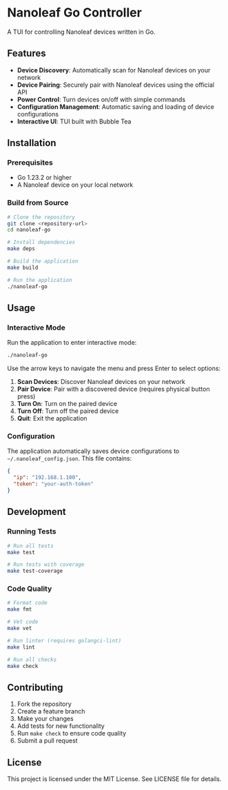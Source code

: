 # Nanoleaf Go Controller

A TUI for controlling Nanoleaf devices written in Go.

## Features

- **Device Discovery**: Automatically scan for Nanoleaf devices on your network
- **Device Pairing**: Securely pair with Nanoleaf devices using the official API
- **Power Control**: Turn devices on/off with simple commands
- **Configuration Management**: Automatic saving and loading of device configurations
- **Interactive UI**: TUI built with Bubble Tea

## Installation

### Prerequisites

- Go 1.23.2 or higher
- A Nanoleaf device on your local network

### Build from Source

```bash
# Clone the repository
git clone <repository-url>
cd nanoleaf-go

# Install dependencies
make deps

# Build the application
make build

# Run the application
./nanoleaf-go
```

## Usage

### Interactive Mode

Run the application to enter interactive mode:

```bash
./nanoleaf-go
```

Use the arrow keys to navigate the menu and press Enter to select options:

1. **Scan Devices**: Discover Nanoleaf devices on your network
2. **Pair Device**: Pair with a discovered device (requires physical button press)
3. **Turn On**: Turn on the paired device
4. **Turn Off**: Turn off the paired device
5. **Quit**: Exit the application

### Configuration

The application automatically saves device configurations to `~/.nanoleaf_config.json`. This file contains:

```json
{
  "ip": "192.168.1.100",
  "token": "your-auth-token"
}
```

## Development

### Running Tests

```bash
# Run all tests
make test

# Run tests with coverage
make test-coverage
```

### Code Quality

```bash
# Format code
make fmt

# Vet code
make vet

# Run linter (requires golangci-lint)
make lint

# Run all checks
make check
```

## Contributing

1. Fork the repository
2. Create a feature branch
3. Make your changes
4. Add tests for new functionality
5. Run `make check` to ensure code quality
6. Submit a pull request

## License

This project is licensed under the MIT License. See LICENSE file for details.
